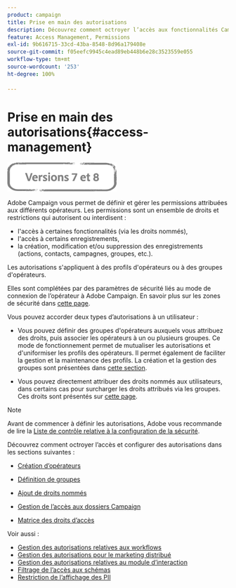 ```yaml
---
product: campaign
title: Prise en main des autorisations
description: Découvrez comment octroyer l’accès aux fonctionnalités Campaign
feature: Access Management, Permissions
exl-id: 9b616715-33cd-43ba-8548-8d96a179408e
source-git-commit: f05eefc9945c4ead89eb448b6e28c3523559e055
workflow-type: tm+mt
source-wordcount: '253'
ht-degree: 100%

---
```


# Prise en main des autorisations{#access-management}

![](../../assets/common.svg)

Adobe Campaign vous permet de définir et gérer les permissions attribuées aux différents opérateurs. Les permissions sont un ensemble de droits et restrictions qui autorisent ou interdisent :

* l&#39;accès à certaines fonctionnalités (via les droits nommés),
* l&#39;accès à certains enregistrements,
* la création, modification et/ou suppression des enregistrements (actions, contacts, campagnes, groupes, etc.).

Les autorisations s&#39;appliquent à des profils d&#39;opérateurs ou à des groupes d&#39;opérateurs.

Elles sont complétées par des paramètres de sécurité liés au mode de connexion de l’opérateur à Adobe Campaign. En savoir plus sur les zones de sécurité dans [cette page](../../installation/using/security-zones.md).

Vous pouvez accorder deux types d’autorisations à un utilisateur :

* Vous pouvez définir des groupes d&#39;opérateurs auxquels vous attribuez des droits, puis associer les opérateurs à un ou plusieurs groupes. Ce mode de fonctionnement permet de mutualiser les autorisations et d&#39;uniformiser les profils des opérateurs. Il permet également de faciliter la gestion et la maintenance des profils. La création et la gestion des groupes sont présentées dans [cette section](access-management-groups.md).

* Vous pouvez directement attribuer des droits nommés aux utilisateurs, dans certains cas pour surcharger les droits attribués via les groupes. Ces droits sont présentés sur [cette page](access-management-named-rights.md).

>[!NOTE]
>
>Avant de commencer à définir les autorisations, Adobe vous recommande de lire la [Liste de contrôle relative à la configuration de la sécurité](https://helpx.adobe.com/fr/campaign/kb/acc-security.html).

Découvrez comment octroyer l’accès et configurer des autorisations dans les sections suivantes :

* [Création d’opérateurs](access-management-operators.md)

* [Définition de groupes](access-management-groups.md)

* [Ajout de droits nommés](access-management-named-rights.md)

* [Gestion de l’accès aux dossiers Campaign](access-management-folders.md)

* [Matrice des droits d’accès](access-management-named-rights.md#access-rights-matrix)


Voir aussi :

* [Gestion des autorisations relatives aux workflows](../../workflow/using/managing-rights.md)
* [Gestion des autorisations pour le marketing distribué](../../distributed/using/about-distributed-marketing.md#operators-and-entities)
* [Gestion des autorisations relatives au module d’interaction](../../interaction/using/operator-profiles.md)
* [Filtrage de l’accès aux schémas](../../configuration/using/filtering-schemas.md)
* [Restriction de l’affichage des PII](../../configuration/using/restricting-pii-view.md)
